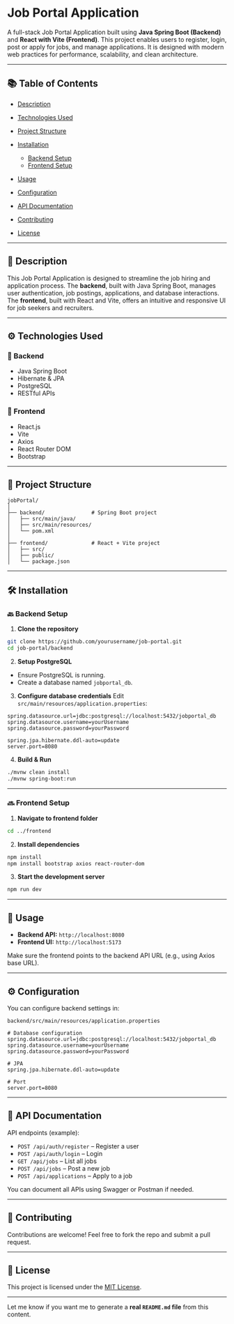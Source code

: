 #  Job Portal Application

A full-stack Job Portal Application built using **Java Spring Boot (Backend)** and **React with Vite (Frontend)**. This project enables users to register, login, post or apply for jobs, and manage applications. It is designed with modern web practices for performance, scalability, and clean architecture.

---

## 📚 Table of Contents

* [Description](#description)
* [Technologies Used](#technologies-used)
* [Project Structure](#project-structure)
* [Installation](#installation)

  * [Backend Setup](#backend-setup)
  * [Frontend Setup](#frontend-setup)
* [Usage](#usage)
* [Configuration](#configuration)
* [API Documentation](#api-documentation)
* [Contributing](#contributing)
* [License](#license)

---

## 📝 Description

This Job Portal Application is designed to streamline the job hiring and application process. The **backend**, built with Java Spring Boot, manages user authentication, job postings, applications, and database interactions. The **frontend**, built with React and Vite, offers an intuitive and responsive UI for job seekers and recruiters.

---

## ⚙️ Technologies Used

### 🔧 Backend

* Java Spring Boot
* Hibernate & JPA
* PostgreSQL
* RESTful APIs

### 🎨 Frontend

* React.js
* Vite
* Axios
* React Router DOM
* Bootstrap

---

## 📁 Project Structure

```plaintext
jobPortal/
│
├── backend/               # Spring Boot project
│   ├── src/main/java/
│   ├── src/main/resources/
│   └── pom.xml
│
├── frontend/              # React + Vite project
│   ├── src/
│   ├── public/
│   └── package.json
```

---

## 🛠 Installation

### 🔙 Backend Setup

1. **Clone the repository**

```bash
git clone https://github.com/yourusername/job-portal.git
cd job-portal/backend
```

2. **Setup PostgreSQL**

* Ensure PostgreSQL is running.
* Create a database named `jobportal_db`.

3. **Configure database credentials**
   Edit `src/main/resources/application.properties`:

```properties
spring.datasource.url=jdbc:postgresql://localhost:5432/jobportal_db
spring.datasource.username=yourUsername
spring.datasource.password=yourPassword

spring.jpa.hibernate.ddl-auto=update
server.port=8080
```

4. **Build & Run**

```bash
./mvnw clean install
./mvnw spring-boot:run
```

---

### 🔜 Frontend Setup

1. **Navigate to frontend folder**

```bash
cd ../frontend
```

2. **Install dependencies**

```bash
npm install
npm install bootstrap axios react-router-dom
```

3. **Start the development server**

```bash
npm run dev
```

---

## 🚀 Usage

* **Backend API:** `http://localhost:8080`
* **Frontend UI:** `http://localhost:5173`

Make sure the frontend points to the backend API URL (e.g., using Axios base URL).

---

## ⚙️ Configuration

You can configure backend settings in:

`backend/src/main/resources/application.properties`

```properties
# Database configuration
spring.datasource.url=jdbc:postgresql://localhost:5432/jobportal_db
spring.datasource.username=yourUsername
spring.datasource.password=yourPassword

# JPA
spring.jpa.hibernate.ddl-auto=update

# Port
server.port=8080
```

---

## 📌 API Documentation

API endpoints (example):

* `POST /api/auth/register` – Register a user
* `POST /api/auth/login` – Login
* `GET /api/jobs` – List all jobs
* `POST /api/jobs` – Post a new job
* `POST /api/applications` – Apply to a job

You can document all APIs using Swagger or Postman if needed.

---

## 🤝 Contributing

Contributions are welcome! Feel free to fork the repo and submit a pull request.

---

## 📄 License

This project is licensed under the [MIT License](LICENSE).

---

Let me know if you want me to generate a **real `README.md` file** from this content.
